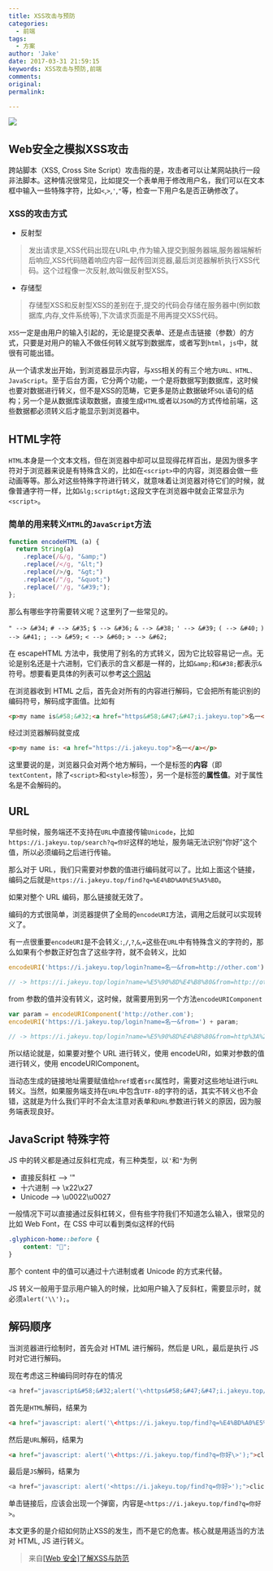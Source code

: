 ```yaml
---
title: XSS攻击与预防
categories:
  - 前端
tags:
  - 方案
author: 'Jake'
date: 2017-03-31 21:59:15
keywords: XSS攻击与预防,前端
comments:
original:
permalink:

---
```


![](/images/2017033114909695634288.jpg)

<!--more-->

## Web安全之模拟XSS攻击

跨站脚本（XSS, Cross Site Script）攻击指的是，攻击者可以让某网站执行一段非法脚本。这种情况很常见，比如提交一个表单用于修改用户名，我们可以在文本框中输入一些特殊字符，比如`<`,`>`,`'`,`"`等，检查一下用户名是否正确修改了。

### XSS的攻击方式
- 反射型
> 发出请求是,XSS代码出现在URL中,作为输入提交到服务器端,服务器端解析后响应,XSS代码随着响应内容一起传回浏览器,最后浏览器解析执行XSS代码。这个过程像一次反射,故叫做反射型XSS。
- 存储型
> 存储型XSS和反射型XSS的差别在于,提交的代码会存储在服务器中(例如数据库,内存,文件系统等),下次请求页面是不用再提交XSS代码。

`XSS`一定是由用户的输入引起的，无论是提交表单、还是点击链接（参数）的方式，只要是对用户的输入不做任何转义就写到数据库，或者写到`html`，`js`中，就很有可能出错。

从一个请求发出开始，到浏览器显示内容，与`XSS`相关的有三个地方`URL、HTML、JavaScript`。至于后台方面，它分两个功能，一个是将数据写到数据库，这时候也要对数据进行转义，但不是XSS的范畴，它更多是防止数据破坏`SQL`语句的结构；另一个是从数据库读取数据，直接生成`HTML`或者以`JSON`的方式传给前端，这些数据都必须转义后才能显示到浏览器中。

## HTML字符

`HTML`本身是一个文本文档，但在浏览器中却可以显现得花样百出，是因为很多字符对于浏览器来说是有特殊含义的，比如在`<script>`中的内容，浏览器会做一些动画等等。那么对这些特殊字符进行转义，就意味着让浏览器对待它们的时候，就像普通字符一样，比如`&lg;script&gt;`这段文字在浏览器中就会正常显示为`<script>`。

### 简单的用来转义`HTML`的`JavaScript`方法

```js
function encodeHTML (a) {
  return String(a)
    .replace(/&/g, "&amp;")
    .replace(/</g, "&lt;")
    .replace(/>/g, "&gt;")
    .replace(/"/g, "&quot;")
    .replace(/'/g, "&#39;");
};
```

那么有哪些字符需要转义呢？这里列了一些常见的。

`" --> &#34;`
`# --> &#35;`
`$ --> &#36;`
`& --> &#38;`
`' --> &#39;`
`( --> &#40;`
`) --> &#41;`
`; --> &#59;`
`< --> &#60;`
`> --> &#62;`


在 escapeHTML 方法中，我使用了别名的方式转义，因为它比较容易记一点。无论是别名还是十六进制，它们表示的含义都是一样的，比如`&amp;`和`&#38;`都表示`&`符号。想要看更具体的列表可以参考[这个网站](http://ascii.cl/htmlcodes.htm)

在浏览器收到 HTML 之后，首先会对所有的内容进行解码，它会把所有能识别的编码符号，解码成字面值。比如有

```html
<p>my name is&#58;&#32;<a href="https&#58;&#47;&#47;i.jakeyu.top">名一</a></p>
```

经过浏览器解码就变成

```html
<p>my name is: <a href="https://i.jakeyu.top">名一</a></p>
```

这里要说的是，浏览器只会对两个地方解码，一个是标签的**内容**（即`textContent`，除了`<script>`和`<style>`标签），另一个是标签的**属性值**。对于属性名是不会解码的。

## URL

早些时候，服务端还不支持在`URL`中直接传输`Unicode`，比如`https://i.jakeyu.top/search?q=你好`这样的地址，服务端无法识别“你好”这个值，所以必须编码之后进行传输。

那么对于 URL，我们只需要对参数的值进行编码就可以了。比如上面这个链接，编码之后就是`https://i.jakeyu.top/find?q=%E4%BD%A0%E5%A5%BD`。

如果对整个 URL 编码，那么链接就无效了。

编码的方式很简单，浏览器提供了全局的`encodeURI`方法，调用之后就可以实现转义了。

有一点很重要`encodeURI`是不会转义`:`,`/`,`?`,`&`,`=`这些在`URL`中有特殊含义的字符的，那么如果有个参数正好包含了这些字符，就不会转义，比如

```js
encodeURI('https://i.jakeyu.top/login?name=名一&from=http://other.com');

// -> https://i.jakeyu.top/login?name=%E5%90%8D%E4%B8%80&from=http://other.com
```


from 参数的值并没有转义，这时候，就需要用到另一个方法`encodeURIComponent`

```js
var param = encodeURIComponent('http://other.com');
encodeURI('https://i.jakeyu.top/login?name=名一&from=') + param;

// -> https://i.jakeyu.top/login?name=%E5%90%8D%E4%B8%80&from=http%3A%2F%2Fother.com
```

所以结论就是，如果要对整个 URL 进行转义，使用 encodeURI，如果对参数的值进行转义，使用 encodeURIComponent。

当动态生成的链接地址需要赋值给`href`或者`src`属性时，需要对这些地址进行`URL`转义。当然，如果服务端支持在`URL`中包含`UTF-8`的字符的话，其实不转义也不会错，这就是为什么我们平时不会太注意对表单和`URL`参数进行转义的原因，因为服务端表现良好。

## JavaScript 特殊字符

JS 中的转义都是通过反斜杠完成，有三种类型，以`'`和`"`为例

* 直接反斜杠 --> \'\"
* 十六进制 --> \x22\x27
* Unicode --> \u0022\u0027

一般情况下可以直接通过反斜杠转义，但有些字符我们不知道怎么输入，很常见的比如 Web Font，在 CSS 中可以看到类似这样的代码

```css
.glyphicon-home::before {
    content: "";
}
```
那个 content 中的值可以通过十六进制或者 Unicode 的方式来代替。

JS 转义一般用于显示用户输入的时候，比如用户输入了反斜杠，需要显示时，就必须`alert('\\');`。

## 解码顺序

当浏览器进行绘制时，首先会对 HTML 进行解码，然后是 URL，最后是执行 JS 时对它进行解码。

现在考虑这三种编码同时存在的情况

```js
<a href="javascript&#58;&#32;alert('\<https&#58;&#47;&#47;i.jakeyu.top/find?q=%E4%BD%A0%E5%A5%BD\>');">click</a>
```

首先是`HTML`解码，结果为

```html
<a href="javascript: alert('\<https://i.jakeyu.top/find?q=%E4%BD%A0%E5%A5%BD\>');">click</a>
```
然后是`URL`解码，结果为

```html
<a href="javascript: alert('\<https://i.jakeyu.top/find?q=你好\>');">click</a>
```

最后是`JS`解码，结果为

```js
<a href="javascript: alert('<https://i.jakeyu.top/find?q=你好>');">click</a>
```

单击链接后，应该会出现一个弹窗，内容是`<https://i.jakeyu.top/find?q=你好>`。

本文更多的是介绍如何防止XSS的发生，而不是它的危害。核心就是用适当的方法对 HTML, JS 进行转义。

> 来自[[Web 安全]了解XSS与防范](https://segmentfault.com/a/1190000003874852)
